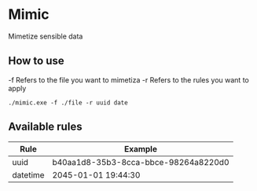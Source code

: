 # Mimic

Mimetize sensible data

## How to use

-f Refers to the file you want to mimetiza
-r Refers to the rules you want to apply

```
./mimic.exe -f ./file -r uuid date
```

## Available rules

| Rule    | Example |
| -------- | ------- |
| uuid  | b40aa1d8-35b3-8cca-bbce-98264a8220d0 |
| datetime | 2045-01-01 19:44:30 |

